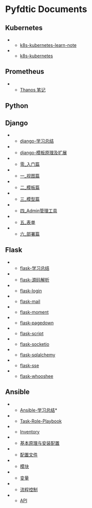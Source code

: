 # Pyfdtic Documents 

## Kubernetes
* * [k8s-kubernetes-learn-note](/documents/k8s/k8s-kubernetes-learn-note)
* * [k8s-kubernetes](/documents/k8s/k8s-kubernetes)
## Prometheus
* * [Thanos 笔记](/documents/prometheus/thanos)
## Python
## Django
* * [django-学习总结](/documents/django/django-学习总结)
* * [django-模板原理及扩展](/documents/django/django-模板原理及扩展)
* * [零_入门篇](/documents/django/django之零--入门篇)
* * [一_视图篇](/documents/django/django之一--视图篇)
* * [二_模板篇](/documents/django/django之二--模板篇)
* * [三_模型篇](/documents/django/django之三--模型篇)
* * [四_Admin管理工具](/documents/django/django之四--Admin管理工具)
* * [五_表单](/documents/django/django之五--表单)
* * [六_部署篇](/documents/django/django之六--部署篇)
## Flask
* * [flask-学习总结](/documents/flask/flask-学习总结)
* * [flask-源码解析](/documents/flask/flask-源码解析)
* * [flask-login](/documents/flask/flaskExt--flask-login)
* * [flask-mail](/documents/flask/flaskExt--flask-mail)
* * [flask-moment](/documents/flask/flaskExt--flask-moment)
* * [flask-pagedown](/documents/flask/flaskExt--flask-pagedown)
* * [flask-script](/documents/flask/flaskExt--flask-script)
* * [flask-socketio](/documents/flask/flaskExt--flask-socketio)
* * [flask-sqlalchemy](/documents/flask/flaskExt--flask-sqlalchemy)
* * [flask-sse](/documents/flask/flaskExt--flask-sse)
* * [flask-whooshee](/documents/flask/flaskExt--flask-whooshee)
## Ansible
* * [Ansible-学习总结](/documents/ansible/Ansible-学习总结)* 
* * [Task-Role-Playbook](/documents/ansible/Ansible-task-role-playbook)
* * [Inventory](/documents/ansible/Ansible-Inventory)
* * [基本原理与安装配置](/documents/ansible/Ansible-基本原理与安装配置)
* * [配置文件](/documents/ansible/Ansible-配置文件)
* * [模块](/documents/ansible/Ansible-模块)
* * [变量](/documents/ansible/Ansible-变量)
* * [流程控制](/documents/ansible/Ansible-流程控制)
* * [API](/documents/ansible/Ansible-API)
